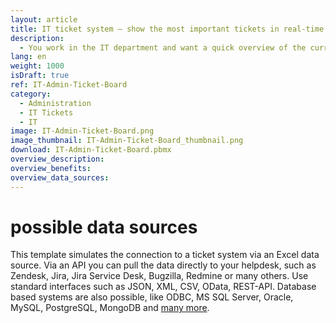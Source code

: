 ```yaml
---
layout: article
title: IT ticket system – show the most important tickets in real-time by priority
description: 
  - You work in the IT department and want a quick overview of the current target/actual status of open and closed tickets? Or you would like to have a ticket overview of the last 12 months e.g. via bar chart? No problem with this template. Just connect the template to your own ticket system and keep track of all support and service requests at any time. Manage tickets efficiently and ensure deadlines are being kept. The template is also customizable  offering many more visualization options. Simply download and get started!
lang: en
weight: 1000
isDraft: true
ref: IT-Admin-Ticket-Board
category:
  - Administration
  - IT Tickets
  - IT
image: IT-Admin-Ticket-Board.png
image_thumbnail: IT-Admin-Ticket-Board_thumbnail.png
download: IT-Admin-Ticket-Board.pbmx
overview_description:
overview_benefits:
overview_data_sources:
---
```


# possible data sources

This template simulates the connection to a ticket system via an Excel data source. Via an API you can pull the data directly to your helpdesk, such as Zendesk, Jira, Jira Service Desk, Bugzilla, Redmine or many others. Use standard interfaces such as JSON, XML, CSV, OData, REST-API. Database based systems are also possible, like ODBC, MS SQL Server, Oracle, MySQL, PostgreSQL, MongoDB and [many more](https://peakboard.com/en/data-connections/).